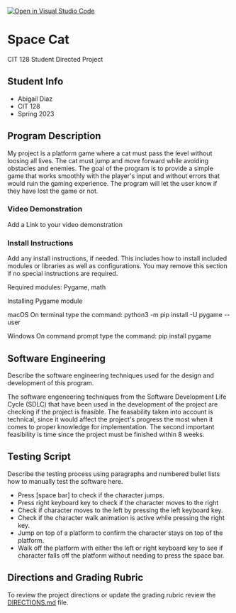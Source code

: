 [![Open in Visual Studio Code](https://classroom.github.com/assets/open-in-vscode-c66648af7eb3fe8bc4f294546bfd86ef473780cde1dea487d3c4ff354943c9ae.svg)](https://classroom.github.com/online_ide?assignment_repo_id=10716410&assignment_repo_type=AssignmentRepo)
# Space Cat

CIT 128 Student Directed Project

## Student Info

- Abigail Diaz
- CIT 128
- Spring 2023

## Program Description

My project is a platform game where a cat must pass the level without loosing all lives. 
The cat must jump and move forward while avoiding obstacles and enemies.
The goal of the program is to provide a simple game that works smoothly with the player's input and
without errors that would ruin the gaming experience. The program will let the user know if they
have lost the game or not.

### Video Demonstration

Add a Link to your video demonstration

### Install Instructions

Add any install instructions, if needed. This includes how to install included modules or libraries as well as configurations. You may remove this section if no special instructions are required.

Required modules: Pygame, math

Installing Pygame module 

macOS
On terminal type the command:
python3 -m pip install -U pygame --user

Windows
On command prompt type the command:
pip install pygame

## Software Engineering

Describe the software engineering techniques used for the design and development of this program.

The software engeneering techniques from the Software Development Life Cycle (SDLC) that have been used in the development of the project are checking if the project is feasible. The feasability taken into account is technical, since it would affect the project's progress the most when it comes to proper knowledge for implementation. The second important feasibility is time since the project must be finished within 8 weeks. 

## Testing Script

Describe the testing process using paragraphs and numbered bullet lists how to manually test the software here. 

- Press [space bar] to check if the character jumps.
- Press right keyboard key to check if the character moves to the right
- Check if character moves to the left by pressing the left keyboard key.
- Check if the character walk animation is active while pressing the right key.
- Jump on top of a platform to confirm the character stays on top of the platform.
- Walk off the platform with either the left or right keyboard key to see if character falls off the platform
  without needing to press the space bar.

## Directions and Grading Rubric

To review the project directions or update the grading rubric review the [DIRECTIONS.md](DIRECTIONS.md) file.
